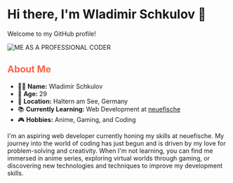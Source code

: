 # Hi there, I'm Wladimir Schkulov 👋

Welcome to my GitHub profile!

![ME AS A PROFESSIONAL CODER](https://media.giphy.com/media/LmNwrBhejkK9EFP504/giphy.gif)


## <span style="color: #ff6347;">About Me</span>

- 🧑‍💼 **Name:** Wladimir Schkulov
- 🎂 **Age:** 29
- 🏡 **Location:** Haltern am See, Germany
- 📚 **Currently Learning:** Web Development at [neuefische](https://www.neuefische.de/)
- 🎮 **Hobbies:** Anime, Gaming, and Coding

I'm an aspiring web developer currently honing my skills at neuefische. My journey into the world of coding has just begun and is driven by my love for problem-solving and creativity. When I'm not learning, you can find me immersed in anime series, exploring virtual worlds through gaming, or discovering new technologies and techniques to improve my development skills.







